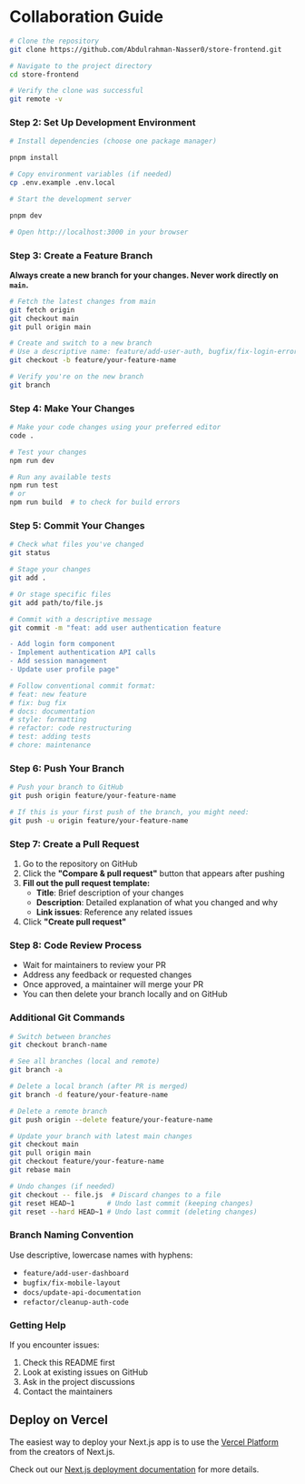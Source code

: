 

# Collaboration Guide

```bash
# Clone the repository
git clone https://github.com/Abdulrahman-Nasser0/store-frontend.git

# Navigate to the project directory
cd store-frontend

# Verify the clone was successful
git remote -v
```

### Step 2: Set Up Development Environment

```bash
# Install dependencies (choose one package manager)

pnpm install

# Copy environment variables (if needed)
cp .env.example .env.local

# Start the development server

pnpm dev

# Open http://localhost:3000 in your browser
```

### Step 3: Create a Feature Branch

**Always create a new branch for your changes. Never work directly on `main`.**

```bash
# Fetch the latest changes from main
git fetch origin
git checkout main
git pull origin main

# Create and switch to a new branch
# Use a descriptive name: feature/add-user-auth, bugfix/fix-login-error, etc.
git checkout -b feature/your-feature-name

# Verify you're on the new branch
git branch
```

### Step 4: Make Your Changes

```bash
# Make your code changes using your preferred editor
code .

# Test your changes
npm run dev

# Run any available tests
npm run test
# or
npm run build  # to check for build errors
```

### Step 5: Commit Your Changes

```bash
# Check what files you've changed
git status

# Stage your changes
git add .

# Or stage specific files
git add path/to/file.js

# Commit with a descriptive message
git commit -m "feat: add user authentication feature

- Add login form component
- Implement authentication API calls
- Add session management
- Update user profile page"

# Follow conventional commit format:
# feat: new feature
# fix: bug fix
# docs: documentation
# style: formatting
# refactor: code restructuring
# test: adding tests
# chore: maintenance
```

### Step 6: Push Your Branch

```bash
# Push your branch to GitHub
git push origin feature/your-feature-name

# If this is your first push of the branch, you might need:
git push -u origin feature/your-feature-name
```

### Step 7: Create a Pull Request

1. Go to the repository on GitHub
2. Click the **"Compare & pull request"** button that appears after pushing
3. **Fill out the pull request template:**
   - **Title**: Brief description of your changes
   - **Description**: Detailed explanation of what you changed and why
   - **Link issues**: Reference any related issues
4. Click **"Create pull request"**

### Step 8: Code Review Process

- Wait for maintainers to review your PR
- Address any feedback or requested changes
- Once approved, a maintainer will merge your PR
- You can then delete your branch locally and on GitHub

### Additional Git Commands

```bash
# Switch between branches
git checkout branch-name

# See all branches (local and remote)
git branch -a

# Delete a local branch (after PR is merged)
git branch -d feature/your-feature-name

# Delete a remote branch
git push origin --delete feature/your-feature-name

# Update your branch with latest main changes
git checkout main
git pull origin main
git checkout feature/your-feature-name
git rebase main

# Undo changes (if needed)
git checkout -- file.js  # Discard changes to a file
git reset HEAD~1        # Undo last commit (keeping changes)
git reset --hard HEAD~1 # Undo last commit (deleting changes)
```

### Branch Naming Convention

Use descriptive, lowercase names with hyphens:
- `feature/add-user-dashboard`
- `bugfix/fix-mobile-layout`
- `docs/update-api-documentation`
- `refactor/cleanup-auth-code`

### Getting Help

If you encounter issues:
1. Check this README first
2. Look at existing issues on GitHub
3. Ask in the project discussions
4. Contact the maintainers

## Deploy on Vercel

The easiest way to deploy your Next.js app is to use the [Vercel Platform](https://vercel.com/new?utm_medium=default-template&filter=next.js&utm_source=create-next-app&utm_campaign=create-next-app-readme) from the creators of Next.js.

Check out our [Next.js deployment documentation](https://nextjs.org/docs/app/building-your-application/deploying) for more details.
